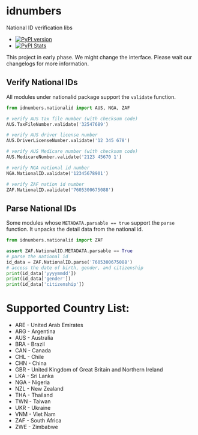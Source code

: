 # idnumbers
National ID verification libs

* [![PyPI version](https://badge.fury.io/py/idnumbers.svg)](https://badge.fury.io/py/idnumbers)
* [![PyPI Stats](https://img.shields.io/pypi/dm/idnumbers)](https://pypistats.org/packages/idnumbers)

This project in early phase. We might change the interface. Please wait our changelogs for more information.

## Verify National IDs

All modules under nationalid package support the `validate` function.

```python
from idnumbers.nationalid import AUS, NGA, ZAF

# verify AUS tax file number (with checksum code)
AUS.TaxFileNumber.validate('32547689')

# verify AUS driver license number
AUS.DriverLicenseNumber.validate('12 345 678')

# verify AUS Medicare number (with checksum code)
AUS.MedicareNumber.validate('2123 45670 1')

# verify NGA national id number
NGA.NationalID.validate('12345678901')

# verify ZAF nation id number
ZAF.NationalID.validate('7605300675088')
```

## Parse National IDs

Some modules whose `METADATA.parsable == true` support the `parse` function. It unpacks the detail data from the
national id.

```python
from idnumbers.nationalid import ZAF

assert ZAF.NationalID.METADATA.parsable == True
# parse the national id
id_data = ZAF.NationalID.parse('7605300675088')
# access the date of birth, gender, and citizenship
print(id_data['yyyymmdd'])
print(id_data['gender'])
print(id_data['citizenship'])
```

# Supported Country List:

* ARE - United Arab Emirates
* ARG - Argentina 
* AUS - Australia
* BRA - Brazil
* CAN - Canada
* CHL - Chile
* CHN - China
* GBR - United Kingdom of Great Britain and Northern Ireland
* LKA - Sri Lanka
* NGA - Nigeria
* NZL - New Zealand
* THA - Thailand
* TWN - Taiwan
* UKR - Ukraine
* VNM - Viet Nam
* ZAF - South Africa
* ZWE - Zimbabwe
